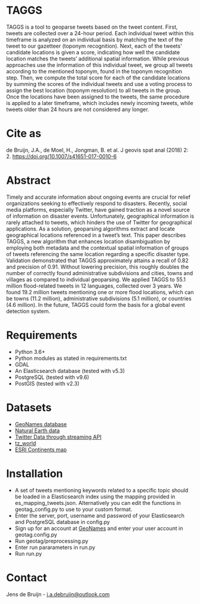 TAGGS
============

TAGGS is a tool to geoparse tweets based on the tweet content.  First, tweets are collected over a 24-hour period. Each individual tweet within this timeframe is analyzed on an individual basis by matching the text of the tweet to our gazetteer (toponym recognition). Next, each of the tweets’ candidate locations is given a score, indicating how well the candidate location matches the tweets’ additional spatial information. While previous approaches use the information of this individual tweet, we group all tweets according to the mentioned toponym, found in the toponym recognition step. Then, we compute the total score for each of the candidate locations by summing the scores of the individual tweets and use a voting process to assign the best location (toponym resolution) to all tweets in the group. Once the locations have been assigned to the tweets, the same procedure is applied to a later timeframe, which includes newly incoming tweets, while tweets older than 24 hours are not considered any longer.


Cite as
============
de Bruijn, J.A., de Moel, H., Jongman, B. et al. J geovis spat anal (2018) 2: 2. https://doi.org/10.1007/s41651-017-0010-6


Abstract
============

Timely and accurate information about ongoing events are crucial for relief organizations seeking to effectively respond to disasters. Recently, social media platforms, especially Twitter, have gained traction as a novel source of information on disaster events. Unfortunately, geographical information is rarely attached to tweets, which hinders the use of Twitter for geographical applications. As a solution, geoparsing algorithms extract and locate geographical locations referenced in a tweet’s text. This paper describes TAGGS, a new algorithm that enhances location disambiguation by employing both metadata and the contextual spatial information of groups of tweets referencing the same location regarding a specific disaster type. Validation demonstrated that TAGGS approximately attains a recall of 0.82 and precision of 0.91. Without lowering precision, this roughly doubles the number of correctly found administrative subdivisions and cities, towns and villages as compared to individual geoparsing. We applied TAGGS to 55.1 million flood-related tweets in 12 languages, collected over 3 years. We found 19.2 million tweets mentioning one or more flood locations, which can be towns (11.2 million), administrative subdivisions (5.1 million), or countries (4.6 million). In the future, TAGGS could form the basis for a global event detection system.

Requirements
============

* Python 3.6+
* Python modules as stated in requirements.txt
* GDAL
* An Elasticsearch database (tested with v5.3)
* PostgreSQL (tested with v9.6)
* PostGIS (tested with v2.3)

Datasets
============
* [GeoNames database](http://download.geonames.org/export/dump/readme.txt)
* [Natural Earth data](http://www.naturalearthdata.com/)
* [Twitter Data through streaming API](https://dev.twitter.com/streaming/overview)
* [tz_world](http://efele.net/maps/tz/world/)
* [ESRI Continents map](https://www.arcgis.com/home/item.html?id=a3cb207855b348a297ab85261743351ds)

Installation
============

* A set of tweets mentioning keywords related to a specific topic should be loaded in a Elasticsearch index using the mapping provided in es_mapping_tweets.json. Alternatively you can edit the functions in geotag_config.py to use to your custom format.
* Enter the server, port, username and password of your Elasticsearch and PostgreSQL database in config.py
* Sign up for an account at [GeoNames](https://www.geonames.org) and enter your user account in geotag.config.py
* Run geotag/preprocessing.py
* Enter run pararameters in run.py
* Run run.py

Contact
=======

Jens de Bruijn - j.a.debruijn@outlook.com
